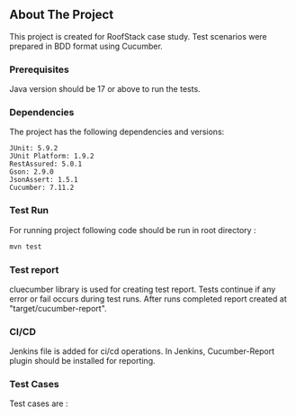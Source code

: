 ## About The Project

This project is created for RoofStack case study. Test scenarios were prepared in BDD format using Cucumber.

### Prerequisites

Java version should be 17 or above to run the tests.

### Dependencies

The project has the following dependencies and versions:

    JUnit: 5.9.2
    JUnit Platform: 1.9.2
    RestAssured: 5.0.1
    Gson: 2.9.0
    JsonAssert: 1.5.1
    Cucumber: 7.11.2

### Test Run

For running project following code should be run in root directory :
   ```sh
   mvn test
   ```

### Test report

cluecumber library is used for creating test report. Tests continue if any error or fail occurs during test runs. After runs completed report created at "target/cucumber-report".

### CI/CD

Jenkins file is added for ci/cd operations. In Jenkins, Cucumber-Report plugin should be installed for reporting.

### Test Cases

Test cases are : 

